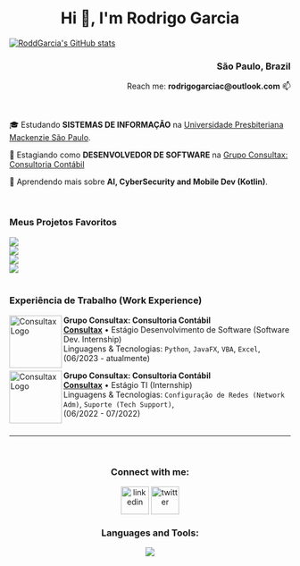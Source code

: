 <h1 align="center">Hi 👋, I'm Rodrigo Garcia</h1>

<div>
  
  [![RoddGarcia's GitHub stats](https://github-readme-stats.vercel.app/api/top-langs?username=RoddGarcia&theme=algolia&show_icons=true)](https://github.com/RoddGarcia)
  
  <div style="text-align: right;">
    <h3>São Paulo, Brazil</h3>
    <p>Reach me: <b>rodrigogarciac@outlook.com</b> 📫</p>
  </div>
    <br/>
</div>


<p>🎓 Estudando <b>SISTEMAS DE INFORMAÇÃO</b> na <a href="https://www.mackenzie.br/">Universidade Presbiteriana Mackenzie São Paulo</a>.</p>
<p>💼 Estagiando como <b>DESENVOLVEDOR DE SOFTWARE</b> na <a href="https://www.grupoconsultax.com.br">Grupo Consultax: Consultoria Contábil</a></p>
<p>🌱&nbsp;Aprendendo mais sobre <b>AI, CyberSecurity and Mobile Dev (Kotlin)</b>.</p>

</br>

### Meus Projetos Favoritos

<div>
  <a href="https://github.com/RoddGarcia/Parla">
    <img src="https://github-readme-stats.vercel.app/api/pin/?username=RoddGarcia&repo=Parla" />
  </a>
</div>
<div>
  <a href="https://github.com/RoddGarcia/RPSGame">
    <img src="https://github-readme-stats.vercel.app/api/pin/?username=RoddGarcia&repo=RPSGame" />
  </a>
</div>
<div>
  <a href="https://github.com/RoddGarcia/DSSTRGame">
    <img src="https://github-readme-stats.vercel.app/api/pin/?username=RoddGarcia&repo=DSSTRGame" />
  </a>
</div>
<div>
  <a href="https://github.com/RoddGarcia/JavaUrnaProjeto">
    <img src="https://github-readme-stats.vercel.app/api/pin/?username=RoddGarcia&repo=JavaUrnaProjeto" />
  </a>
</div>

</br>

### Experiência de Trabalho (Work Experience)

[<img align="left" height="94px" width="94px" alt="Consultax Logo" src="https://encrypted-tbn0.gstatic.com/images?q=tbn:ANd9GcTmTEmKIqoos4nsdbjJ0Ulg9aJL2VuiAf8_FVLpbfH4xg&s"/>](https://grupoconsultax.com.br/)

**Grupo Consultax: Consultoria Contábil** \
[**Consultax**](https://www.grupoconsultax.com.br/) • Estágio Desenvolvimento de Software (Software Dev. Internship) \
Linguagens & Tecnologias: `Python`, `JavaFX`, `VBA`, `Excel`,\
(06/2023 - atualmente)
<br/>

[<img align="left" height="94px" width="94px" alt="Consultax Logo" src="https://encrypted-tbn0.gstatic.com/images?q=tbn:ANd9GcTmTEmKIqoos4nsdbjJ0Ulg9aJL2VuiAf8_FVLpbfH4xg&s"/>](https://grupoconsultax.com.br/)

**Grupo Consultax: Consultoria Contábil** \
[**Consultax**](https://www.grupoconsultax.com.br/) • Estágio TI (Internship) \
Linguagens & Tecnologias: `Configuração de Redes (Network Adm)`, `Suporte (Tech Support)`,\
(06/2022 - 07/2022)
<br/>
</br>
___
</br>
<h3 align="center">Connect with me:</h3>
<div align="center">
<a href="https://www.linkedin.com/in/rodrigogarciadec/" target="blank"><img align="center" src="https://user-images.githubusercontent.com/88904952/234979284-68c11d7f-1acc-4f0c-ac78-044e1037d7b0.png" alt="linkedin" height="50" width="50" /></a>
<a href="https://twitter.com/vsfgarcia" target="blank"><img align="center" src="https://user-images.githubusercontent.com/88904952/234980676-61bfb021-ecc8-48f7-88e6-34c1b06c4a58.png" alt="twitter" height="50" width="50" /></a>
</div>

<h3 align="center">Languages and Tools:</h3>
<p align="center">
  <a href="https://skillicons.dev">
    <img src="https://skillicons.dev/icons?i=git,bootstrap,c,css,github,html,java,js,kotlin,linux,mysql,postman,py,react,tailwind,vscode&perline=14" />
  </a>
</p>
